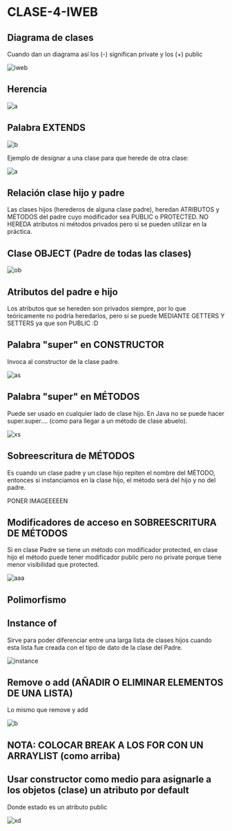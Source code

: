 # CLASE-4-IWEB

## Diagrama de clases

Cuando dan un diagrama así los (-) significan private y los (+) public

![iweb](https://github.com/SergioABS0813/CLASE-4-IWEB/assets/134556600/2d256364-6a68-4762-8788-6d174739ad84)

## Herencia

![a](https://github.com/SergioABS0813/CLASE-4-IWEB/assets/134556600/d1c10c6a-7fd0-4726-89c5-5ed398b65c0a)

## Palabra EXTENDS

![b](https://github.com/SergioABS0813/CLASE-4-IWEB/assets/134556600/5efccee1-33eb-4496-a825-952e4f600b63)

Ejemplo de designar a una clase para que herede de otra clase:

![a](https://github.com/SergioABS0813/CLASE-4-IWEB/assets/134556600/c4f1ad74-ac58-4689-9b4d-202b26eac4e3)

## Relación clase hijo y padre

Las clases hijos (herederos de alguna clase padre), heredan ATRIBUTOS y MÉTODOS del padre cuyo modificador sea PUBLIC o PROTECTED. NO HEREDA atributos ni métodos privados
pero si se pueden utilizar en la práctica.

## Clase OBJECT (Padre de todas las clases)

![ob](https://github.com/SergioABS0813/CLASE-4-IWEB/assets/134556600/ed4b4b2a-8ba7-4220-bb8c-85bf0ba54dd7)

## Atributos del padre e hijo
Los atributos que se hereden son privados siempre, por lo que teóricamente no podría heredarlos, pero sí se puede MEDIANTE GETTERS Y SETTERS ya que son PUBLIC :D

## Palabra "super" en CONSTRUCTOR
Invoca al constructor de la clase padre.

![as](https://github.com/SergioABS0813/CLASE-4-IWEB/assets/134556600/562439f5-8ea4-4bc0-a6b8-c180b1c8057c)

## Palabra "super" en MÉTODOS
Puede ser usado en cualquier lado de clase hijo.
En Java no se puede hacer super.super.... (como para llegar a un método de clase abuelo).

![xs](https://github.com/SergioABS0813/CLASE-4-IWEB/assets/134556600/447139f7-7546-4c39-9483-69685bbf6b31)

## Sobreescritura de MÉTODOS
Es cuando un clase padre y un clase hijo repiten el nombre del MÉTODO, entonces si instanciamos en la clase hijo, el método será del hijo y no del padre.

PONER IMAGEEEEEN

## Modificadores de acceso en SOBREESCRITURA DE MÉTODOS

Si en clase Padre se tiene un método con modificador protected, en clase hijo el método puede tener modificador public pero no private porque tiene menor visibilidad que protected.

![aaa](https://github.com/SergioABS0813/CLASE-4-IWEB/assets/134556600/724c7474-67f9-4521-b610-bc2eaa19315e)

## Polimorfismo


## Instance of
Sirve para poder diferenciar entre una larga lista de clases hijos cuando esta lista fue creada con el tipo de dato de la clase del Padre.

![instance](https://github.com/SergioABS0813/CLASE-4-IWEB/assets/134556600/950e33a0-efa8-463a-9755-589c23942cbf)

## Remove o add (AÑADIR O ELIMINAR ELEMENTOS DE UNA LISTA)
Lo mismo que remove y add

![b](https://github.com/SergioABS0813/CLASE-4-IWEB/assets/134556600/0f7ccb56-e807-4ca7-b024-d3ac10e9a36f)

## NOTA: COLOCAR BREAK A LOS FOR CON UN ARRAYLIST (como arriba)

## Usar constructor como medio para asignarle a los objetos (clase) un atributo por default
Donde estado es un atributo public

![xd](https://github.com/SergioABS0813/CLASE-4-IWEB/assets/134556600/6801e08a-dbb8-430f-a53f-e5923a758999)


